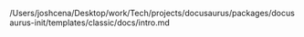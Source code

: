 /Users/joshcena/Desktop/work/Tech/projects/docusaurus/packages/docusaurus-init/templates/classic/docs/intro.md